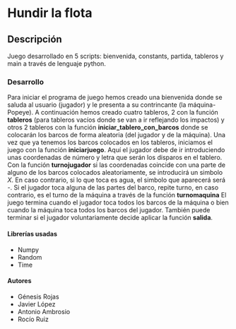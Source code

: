 # Hundir la flota
## Descripción
Juego desarrollado en 5 scripts: bienvenida, constants, partida, tableros y main a través de lenguaje python.
### Desarrollo
Para iniciar el programa de juego hemos creado una bienvenida donde se saluda al usuario (jugador) y le presenta a su contrincante (la máquina-Popeye). 
A continuación hemos creado cuatro tableros, 2 con la función **tableros** (para tableros vacíos donde se van a ir reflejando los impactos) y otros 2 tableros con la función **iniciar_tablero_con_barcos** donde se colocarán los barcos de forma aleatoria (del jugador y de la máquina). 
Una vez que ya tenemos los barcos colocados en los tableros, iniciamos el juego con la función **iniciarjuego**. Aquí el jugador debe de ir introduciendo unas coordenadas de número y letra que serán los disparos en el tablero. 
Con la función **turnojugador** si  las coordenadas coincide con una parte de alguno de los barcos colocados aleatoriamente, se introducirá un simbolo *X*. En caso contrario, si lo que toca es agua, el simbolo que aparecerá será *-*. 
Si el jugador toca alguna de las partes del barco, repite turno, en caso contrario, es el turno de la máquina a través de la función **turnomaquina**
El juego termina cuando el jugador toca todos los barcos de la máquina o bien cuando la máquina toca todos los barcos del jugador. También puede terminar si el jugador voluntariamente decide aplicar la función **salida**.
#### Librerías usadas
* Numpy
* Random
* Time
#### Autores
* Génesis Rojas
* Javier López
* Antonio Ambrosio
* Rocío Ruiz